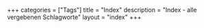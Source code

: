 +++
categories  = ["Tags"]
title       = "Index"
description = "Index - alle vergebenen Schlagworte"
layout      = "index"
+++



